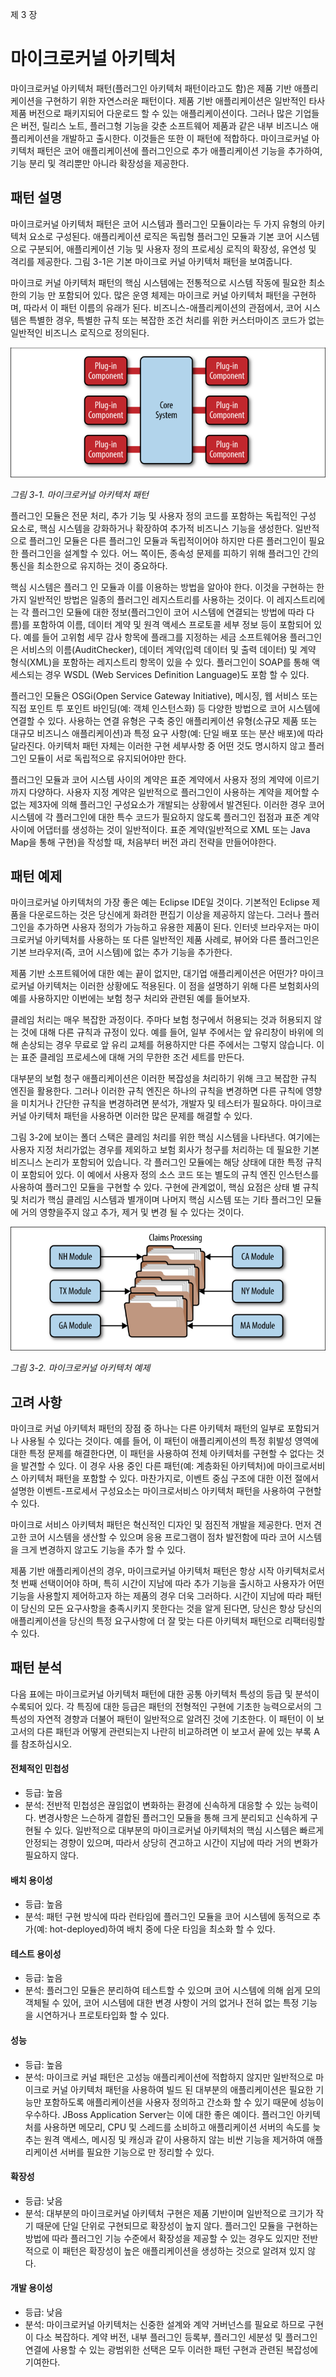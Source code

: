 제 3 장
# 마이크로커널 아키텍처
마이크로커널 아키텍처 패턴(플러그인 아키텍처 패턴이라고도 함)은 제품 기반 애플리케이션을 구현하기 위한 자연스러운 패턴이다. 제품 기반 애플리케이션은 일반적인 타사 제품 버전으로 패키지되어 다운로드 할 수 있는 애플리케이션이다. 그러나 많은 기업들은 버전, 릴리스 노트, 플러그형 기능을 갖춘 소프트웨어 제품과 같은 내부 비즈니스 애플리케이션을 개발하고 출시한다. 이것들은 또한 이 패턴에 적합하다. 마이크로커널 아키텍처 패턴은 코어 애플리케이션에 플러그인으로 추가 애플리케이션 기능을 추가하여, 기능 분리 및 격리뿐만 아니라 확장성을 제공한다.

## 패턴 설명
마이크로커널 아키텍처 패턴은 코어 시스템과 플러그인 모듈이라는 두 가지 유형의 아키텍처 요소로 구성된다. 애플리케이션 로직은 독립형 플러그인 모듈과 기본 코어 시스템으로 구분되어, 애플리케이션 기능 및 사용자 정의 프로세싱 로직의 확장성, 유연성 및 격리를 제공한다. 그림 3-1은 기본 마이크로 커널 아키텍처 패턴을 보여줍니다.

마이크로 커널 아키텍처 패턴의 핵심 시스템에는 전통적으로 시스템 작동에 필요한 최소한의 기능 만 포함되어 있다. 많은 운영 체제는 마이크로 커널 아키텍처 패턴을 구현하며, 따라서 이 패턴 이름의 유래가 된다. 비즈니스-애플리케이션의 관점에서, 코어 시스템은 특별한 경우, 특별한 규칙 또는 복잡한 조건 처리를 위한 커스터마이즈 코드가 없는 일반적인 비즈니스 로직으로 정의된다.

![figure3-1](./figures/figure3-1.png)

_그림 3-1. 마이크로커널 아키텍처 패턴_

플러그인 모듈은 전문 처리, 추가 기능 및 사용자 정의 코드를 포함하는 독립적인 구성 요소로, 핵심 시스템을 강화하거나 확장하여 추가적 비즈니스 기능을 생성한다. 일반적으로 플러그인 모듈은 다른 플러그인 모듈과 독립적이어야 하지만 다른 플러그인이 필요한 플러그인을 설계할 수 있다. 어느 쪽이든, 종속성 문제를 피하기 위해 플러그인 간의 통신을 최소한으로 유지하는 것이 중요하다.

핵심 시스템은 플러그 인 모듈과 이를 이용하는 방법을 알아야 한다. 이것을 구현하는 한 가지 일반적인 방법은 일종의 플러그인 레지스트리를 사용하는 것이다. 이 레지스트리에는 각 플러그인 모듈에 대한 정보(플러그인이 코어 시스템에 연결되는 방법에 따라 다름)를 포함하여 이름, 데이터 계약 및 원격 액세스 프로토콜 세부 정보 등이 포함되어 있다. 예를 들어 고위험 세무 감사 항목에 플래그를 지정하는 세금 소프트웨어용 플러그인은 서비스의 이름(AuditChecker), 데이터 계약(입력 데이터 및 출력 데이터) 및 계약 형식(XML)을 포함하는 레지스트리 항목이 있을 수 있다. 플러그인이 SOAP를 통해 액세스되는 경우 WSDL (Web Services Definition Language)도 포함 할 수 있다.

플러그인 모듈은  OSGi(Open Service Gateway Initiative), 메시징, 웹 서비스 또는 직접 포인트 투 포인트 바인딩(예: 객체 인스턴스화) 등 다양한 방법으로 코어 시스템에 연결할 수 있다. 사용하는 연결 유형은 구축 중인 애플리케이션 유형(소규모 제품 또는 대규모 비즈니스 애플리케이션)과 특정 요구 사항(예: 단일 배포 또는 분산 배포)에 따라 달라진다. 아키텍처 패턴 자체는 이러한 구현 세부사항 중 어떤 것도 명시하지 않고 플러그인 모듈이 서로 독립적으로 유지되어야만 한다.

플러그인 모듈과 코어 시스템 사이의 계약은 표준 계약에서 사용자 정의 계약에 이르기까지 다양하다. 사용자 지정 계약은 일반적으로 플러그인이 사용하는 계약을 제어할 수 없는 제3자에 의해 플러그인 구성요소가 개발되는 상황에서 발견된다. 이러한 경우 코어 시스템에 각 플러그인에 대한 특수 코드가 필요하지 않도록 플러그인 접점과 표준 계약 사이에 어댑터를 생성하는 것이 일반적이다. 표준 계약(일반적으로 XML 또는 Java Map을 통해 구현)을 작성할 때, 처음부터 버전 과리 전략을 만들어야한다.

## 패턴 예제
마이크로커널 아키텍처의 가장 좋은 예는 Eclipse IDE일 것이다. 기본적인 Eclipse 제품을 다운로드하는 것은 당신에게 화려한 편집기 이상을 제공하지 않는다. 그러나 플러그인을 추가하면 사용자 정의가 가능하고 유용한 제품이 된다. 인터넷 브라우저는 마이크로커널 아키텍처를 사용하는 또 다른 일반적인 제품 사례로, 뷰어와 다른 플러그인은 기본 브라우저(즉, 코어 시스템)에 없는 추가 기능을 추가한다.

제품 기반 소프트웨어에 대한 예는 끝이 없지만, 대기업 애플리케이션은 어떤가? 마이크로커널 아키텍처는 이러한 상황에도 적용된다. 이 점을 설명하기 위해 다른 보험회사의 예를 사용하지만 이번에는 보험 청구 처리와 관련된 예를 들어보자.

클레임 처리는 매우 복잡한 과정이다. 주마다 보험 청구에서 허용되는 것과 허용되지 않는 것에 대해 다른 규칙과 규정이 있다. 예를 들어, 일부 주에서는 앞 유리창이 바위에 의해 손상되는 경우 무료로 앞 유리 교체를 허용하지만 다른 주에서는 그렇지 않습니다. 이는 표준 클레임 프로세스에 대해 거의 무한한 조건 세트를 만든다.

대부분의 보험 청구 애플리케이션은 이러한 복잡성을 처리하기 위해 크고 복잡한 규칙 엔진을 활용한다. 그러나 이러한 규칙 엔진은 하나의 규칙을 변경하면 다른 규칙에 영향을 미치거나 간단한 규칙을 변경하려면 분석가, 개발자 및 테스터가 필요하다. 마이크로커널 아키텍처 패턴을 사용하면 이러한 많은 문제를 해결할 수 있다.

그림 3-2에 보이는 폴더 스택은 클레임 처리를 위한 핵심 시스템을 나타낸다. 여기에는 사용자 지정 처리가없는 경우를 제외하고 보험 회사가 청구를 처리하는 데 필요한 기본 비즈니스 논리가 포함되어 있습니다. 각 플러그인 모듈에는 해당 상태에 대한 특정 규칙이 포함되어 있다. 이 예에서 사용자 정의 소스 코드 또는 별도의 규칙 엔진 인스턴스를 사용하여 플러그인 모듈을 구현할 수 있다. 구현에 관계없이, 핵심 요점은 상태 별 규칙 및 처리가 핵심 클레임 시스템과 별개이며 나머지 핵심 시스템 또는 기타 플러그인 모듈에 거의 영향을주지 않고 추가, 제거 및 변경 될 수 있다는 것이다.

![figure3-2](./figures/figure3-2.png)

_그림 3-2. 마이크로커널 아키텍처 예제_

## 고려 사항
마이크로 커널 아키텍처 패턴의 장점 중 하나는 다른 아키텍처 패턴의 일부로 포함되거나 사용될 수 있다는 것이다. 예를 들어, 이 패턴이 애플리케이션의 특정 휘발성 영역에 대한 특정 문제를 해결한다면, 이 패턴을 사용하여 전체 아키텍처를 구현할 수 없다는 것을 발견할 수 있다. 이 경우 사용 중인 다른 패턴(예: 계층화된 아키텍처)에 마이크로서비스 아키텍처 패턴을 포함할 수 있다. 마찬가지로, 이벤트 중심 구조에 대한 이전 절에서 설명한 이벤트-프로세서 구성요소는 마이크로서비스 아키텍처 패턴을 사용하여 구현할 수 있다.

마이크로 서비스 아키텍처 패턴은 혁신적인 디자인 및 점진적 개발을 제공한다. 먼저 견고한 코어 시스템을 생산할 수 있으며 응용 프로그램이 점차 발전함에 따라 코어 시스템을 크게 변경하지 않고도 기능을 추가 할 수 있다.

제품 기반 애플리케이션의 경우, 마이크로커널 아키텍처 패턴은 항상 시작 아키텍처로서 첫 번째 선택이어야 하며, 특히 시간이 지남에 따라 추가 기능을 출시하고 사용자가 어떤 기능을 사용할지 제어하고자 하는 제품의 경우 더욱 그러하다. 시간이 지남에 따라 패턴이 당신의 모든 요구사항을 충족시키지 못한다는 것을 알게 된다면, 당신은 항상 당신의 애플리케이션을 당신의 특정 요구사항에 더 잘 맞는 다른 아키텍처 패턴으로 리팩터링할 수 있다.

## 패턴 분석
다음 표에는 마이크로커널 아키텍처 패턴에 대한 공통 아키텍처 특성의 등급 및 분석이 수록되어 있다. 각 특징에 대한 등급은 패턴의 전형적인 구현에 기초한 능력으로서의 그 특성의 자연적 경향과 더불어 패턴이 일반적으로 알려진 것에 기초한다. 이 패턴이 이 보고서의 다른 패턴과 어떻게 관련되는지 나란히 비교하려면 이 보고서 끝에 있는 부록 A를 참조하십시오.

#### 전체적인 민첩성
  - 등급: 높음
  - 분석: 전반적 민첩성은 끊임없이 변화하는 환경에 신속하게 대응할 수 있는 능력이다. 변경사항은 느슨하게 결합된 플러그인 모듈을 통해 크게 분리되고 신속하게 구현될 수 있다. 일반적으로 대부분의 마이크로커널 아키텍처의 핵심 시스템은 빠르게 안정되는 경향이 있으며, 따라서 상당히 견고하고 시간이 지남에 따라 거의 변화가 필요하지 않다.

#### 배치 용이성
  - 등급: 높음
  - 분석: 패턴 구현 방식에 따라 런타임에 플러그인 모듈을 코어 시스템에 동적으로 추가(예: hot-deployed)하여 배치 중에 다운 타임을 최소화 할 수 있다.

#### 테스트 용이성
  - 등급: 높음
  - 분석: 플러그인 모듈은 분리하여 테스트할 수 있으며 코어 시스템에 의해 쉽게 모의 객체될 수 있어, 코어 시스템에 대한 변경 사항이 거의 없거나 전혀 없는 특정 기능을 시연하거나 프로토타입화 할 수 있다.

#### 성능
  - 등급: 높음
  - 분석: 마이크로 커널 패턴은 고성능 애플리케이션에 적합하지 않지만 일반적으로 마이크로 커널 아키텍처 패턴을 사용하여 빌드 된 대부분의 애플리케이션은 필요한 기능만 포함하도록 애플리케이션을 사용자 정의하고 간소화 할 수 있기 때문에 성능이 우수하다. JBoss Application Server는 이에 대한 좋은 예이다. 플러그인 아키텍처를 사용하면 메모리, CPU 및 스레드를 소비하고 애플리케이션 서버의 속도를 늦추는 원격 액세스, 메시징 및 캐싱과 같이 사용하지 않는 비싼 기능을 제거하여 애플리케이션 서버를 필요한 기능으로 만 정리할 수 있다. 

#### 확장성
  - 등급: 낮음
  - 분석: 대부분의 마이크로커널 아키텍처 구현은 제품 기반이며 일반적으로 크기가 작기 때문에 단일 단위로 구현되므로 확장성이 높지 않다. 플러그인 모듈을 구현하는 방법에 따라 플러그인 기능 수준에서 확장성을 제공할 수 있는 경우도 있지만 전반적으로 이 패턴은 확장성이 높은 애플리케이션을 생성하는 것으로 알려져 있지 않다.

#### 개발 용이성
  - 등급: 낮음
  - 분석: 마이크로커널 아키텍처는 신중한 설계와 계약 거버넌스를 필요로 하므로 구현이 다소 복잡하다. 계약 버전, 내부 플러그인 등록부, 플러그인 세분성 및 플러그인 연결에 사용할 수 있는 광범위한 선택은 모두 이러한 패턴 구현과 관련된 복잡성에 기여한다.
